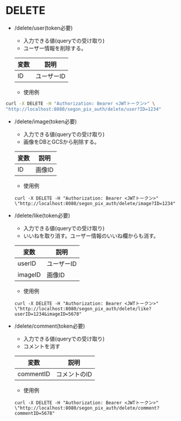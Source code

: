 # DELETE

- /delete/user(token必要)
    - 入力できる値(queryでの受け取り)
    - ユーザー情報を削除する。

    | 変数      |    説明     |
    |-----------|-----------|
    |ID       |  ユーザーID   |

    - 使用例

```bash
curl -X DELETE -H "Authorization: Bearer <JWTトークン>" \
"http://localhost:8080/segon_pix_auth/delete/user?ID=1234"
```

- /delete/image(token必要)
    - 入力できる値(queryでの受け取り)
    - 画像をDBとGCSから削除する。

    | 変数      |     説明     |
    |-----------|-----------|
    |ID       |   画像ID  |

    - 使用例

    ```
    curl -X DELETE -H "Authorization: Bearer <JWTトークン>" \"http://localhost:8080/segon_pix_auth/delete/image?ID=1234"
    ```
- /delete/like(token必要)
    - 入力できる値(queryでの受け取り)
    - いいねを取り消す。ユーザー情報のいいね欄からも消す。

    | 変数      |     説明     |
    |-----------|-----------|
    |userID     |  ユーザーID  |
    |imageID    |  画像ID  |

    - 使用例

    ```
    curl -X DELETE -H "Authorization: Bearer <JWTトークン>" \"http://localhost:8080/segon_pix_auth/delete/like?userID=1234&imageID=5678"
    ```
- /delete/comment(token必要)
    - 入力できる値(queryでの受け取り)
    - コメントを消す

    | 変数      |     説明     |
    |-----------|-----------|
    |commentID       |  コメントのID  |
    - 使用例

    ```
    curl -X DELETE -H "Authorization: Bearer <JWTトークン>" \"http://localhost:8080/segon_pix_auth/delete/comment?commentID=5678"
    ```
